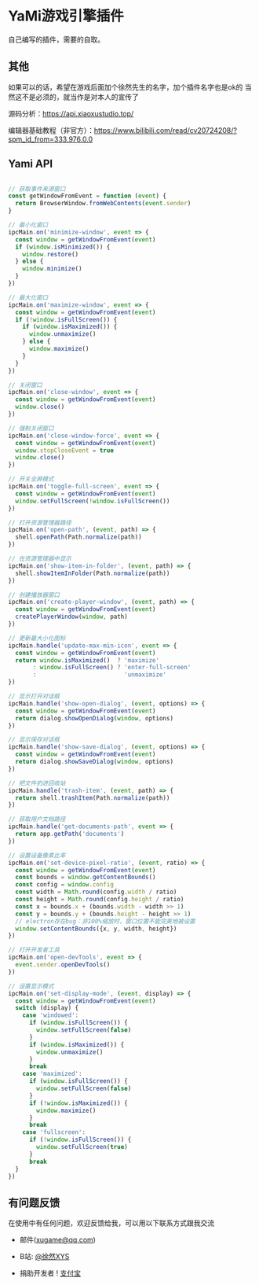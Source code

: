 <!--
 * @Author: xuranXYS
 * @LastEditTime: 2024-01-20 22:44:18
 * @GitHub: www.github.com/xiaoxustudio
 * @WebSite: www.xiaoxustudio.top
 * @Description: By xuranXYS
-->
# YaMi游戏引擎插件
自己编写的插件，需要的自取。

## 其他
如果可以的话，希望在游戏后面加个徐然先生的名字，加个插件名字也是ok的
当然这不是必须的，就当作是对本人的宣传了  

源码分析：https://api.xiaoxustudio.top/  

编辑器基础教程（非官方）：https://www.bilibili.com/read/cv20724208/?spm_id_from=333.976.0.0

## Yami API

```js

// 获取事件来源窗口
const getWindowFromEvent = function (event) {
  return BrowserWindow.fromWebContents(event.sender)
}

// 最小化窗口
ipcMain.on('minimize-window', event => {
  const window = getWindowFromEvent(event)
  if (window.isMinimized()) {
    window.restore()
  } else {
    window.minimize()
  }
})

// 最大化窗口
ipcMain.on('maximize-window', event => {
  const window = getWindowFromEvent(event)
  if (!window.isFullScreen()) {
    if (window.isMaximized()) {
      window.unmaximize()
    } else {
      window.maximize()
    }
  }
})

// 关闭窗口
ipcMain.on('close-window', event => {
  const window = getWindowFromEvent(event)
  window.close()
})

// 强制关闭窗口
ipcMain.on('close-window-force', event => {
  const window = getWindowFromEvent(event)
  window.stopCloseEvent = true
  window.close()
})

// 开关全屏模式
ipcMain.on('toggle-full-screen', event => {
  const window = getWindowFromEvent(event)
  window.setFullScreen(!window.isFullScreen())
})

// 打开资源管理器路径
ipcMain.on('open-path', (event, path) => {
  shell.openPath(Path.normalize(path))
})

// 在资源管理器中显示
ipcMain.on('show-item-in-folder', (event, path) => {
  shell.showItemInFolder(Path.normalize(path))
})

// 创建播放器窗口
ipcMain.on('create-player-window', (event, path) => {
  const window = getWindowFromEvent(event)
  createPlayerWindow(window, path)
})

// 更新最大小化图标
ipcMain.handle('update-max-min-icon', event => {
  const window = getWindowFromEvent(event)
  return window.isMaximized()  ? 'maximize'
       : window.isFullScreen() ? 'enter-full-screen'
       :                         'unmaximize'
})

// 显示打开对话框
ipcMain.handle('show-open-dialog', (event, options) => {
  const window = getWindowFromEvent(event)
  return dialog.showOpenDialog(window, options)
})

// 显示保存对话框
ipcMain.handle('show-save-dialog', (event, options) => {
  const window = getWindowFromEvent(event)
  return dialog.showSaveDialog(window, options)
})

// 把文件扔进回收站
ipcMain.handle('trash-item', (event, path) => {
  return shell.trashItem(Path.normalize(path))
})

// 获取用户文档路径
ipcMain.handle('get-documents-path', event => {
  return app.getPath('documents')
})

// 设置设备像素比率
ipcMain.on('set-device-pixel-ratio', (event, ratio) => {
  const window = getWindowFromEvent(event)
  const bounds = window.getContentBounds()
  const config = window.config
  const width = Math.round(config.width / ratio)
  const height = Math.round(config.height / ratio)
  const x = bounds.x + (bounds.width - width >> 1)
  const y = bounds.y + (bounds.height - height >> 1)
  // electron存在bug：非100%缩放时，窗口位置不能完美地被设置
  window.setContentBounds({x, y, width, height})
})

// 打开开发者工具
ipcMain.on('open-devTools', event => {
  event.sender.openDevTools()
})

// 设置显示模式
ipcMain.on('set-display-mode', (event, display) => {
  const window = getWindowFromEvent(event)
  switch (display) {
    case 'windowed':
      if (window.isFullScreen()) {
        window.setFullScreen(false)
      }
      if (window.isMaximized()) {
        window.unmaximize()
      }
      break
    case 'maximized':
      if (window.isFullScreen()) {
        window.setFullScreen(false)
      }
      if (!window.isMaximized()) {
        window.maximize()
      }
      break
    case 'fullscreen':
      if (!window.isFullScreen()) {
        window.setFullScreen(true)
      }
      break
  }
})
```

## 有问题反馈
在使用中有任何问题，欢迎反馈给我，可以用以下联系方式跟我交流

* 邮件(xugame@qq.com)
* B站: [@徐然XYS](https://space.bilibili.com/291565199)

* 捐助开发者
! [支付宝](https://github.com/xiaoxu1111/xuranxys_Game/blob/main/zfb.jpg)
